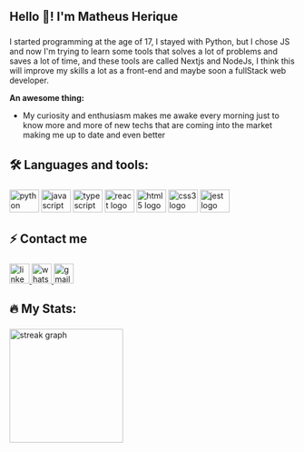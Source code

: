 <h2 align="left">Hello 🤖! I'm Matheus Herique</h2>

###
<p>I started programming at the age of 17, I stayed with Python, but I chose JS and now I'm trying to learn some tools that solves a lot of problems and saves a lot of time, and these tools are called Nextjs and NodeJs, I think this will improve my skills a lot as a front-end and maybe soon a fullStack web developer.</p>

<strong>An awesome thing:</strong>
<ul>
  <li>My curiosity and enthusiasm makes me awake every morning just to know more and more of new techs that are coming into the market making me up to date and even better</li>
</ul>

###

<h2 align="left">🛠️ Languages and tools:</h2>

###

<div align="left">
  <img src="https://cdn.jsdelivr.net/gh/devicons/devicon/icons/python/python-original.svg" height="40" width="52" alt="python logo"  />
  <img src="https://cdn.jsdelivr.net/gh/devicons/devicon/icons/javascript/javascript-original.svg" height="40" width="52" alt="javascript logo"  />
  <img src="https://cdn.jsdelivr.net/gh/devicons/devicon/icons/typescript/typescript-plain.svg" height="40" width="52" alt="typescript logo"  />
  <img src="https://cdn.jsdelivr.net/gh/devicons/devicon/icons/react/react-original.svg" height="40" width="52" alt="react logo"  />
  <img src="https://cdn.jsdelivr.net/gh/devicons/devicon/icons/html5/html5-original.svg" height="40" width="52" alt="html5 logo"  />
  <img src="https://cdn.jsdelivr.net/gh/devicons/devicon/icons/css3/css3-original.svg" height="40" width="52" alt="css3 logo"  />
  <img src="https://cdn.jsdelivr.net/gh/devicons/devicon/icons/jest/jest-plain.svg" height="40" width="52" alt="jest logo"  />
</div>

###

<h2 align="left">⚡ Contact me</h2>

###

<div align="left">
  <a href="https://www.linkedin.com/in/matheus-henrique-oliveira-nascimento-535830228/" target="_blank">
    <img src="https://img.shields.io/static/v1?message=LinkedIn&logo=linkedin&label=&color=0060F5&logoColor=white&labelColor=&style=for-the-badge" height="35" alt="linkedin logo"  />
  </a>
  <a href="https://wa.link/zs02ir" target="_blank">
    <img src="https://img.shields.io/static/v1?message=Whatsapp&logo=whatsapp&label=&color=30a404&logoColor=white&labelColor=&style=for-the-badge" height="35" alt="whatsapp logo"  />
  </a>
  <a href="mailto:matheus110903@gmail.com" target="_blank">
    <img src="https://img.shields.io/static/v1?message=Gmail&logo=gmail&label=&color=d12b16&logoColor=white&labelColor=&style=for-the-badge" height="35" alt="gmail logo"  />
  </a>
</div>

###

<h2 align="left">🔥 My Stats:</h2>

###

<div align="left">
  <img src="https://streak-stats.demolab.com?user=calgns&locale=en&mode=weekly&theme=aura&hide_border=true&border_radius=5" height="200" alt="streak graph"  />
</div>

###
